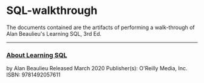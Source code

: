 # SQL-walkthrough

The documents contained are the artifacts of performing a walk-through of Alan Beaulieu's Learning SQL, 3rd Ed.

---

### <a href="https://www.oreilly.com/library/view/learning-sql-3rd/9781492057604/">About Learning SQL</a>
by Alan Beaulieu
Released March 2020
Publisher(s): O'Reilly Media, Inc.
ISBN: 9781492057611

